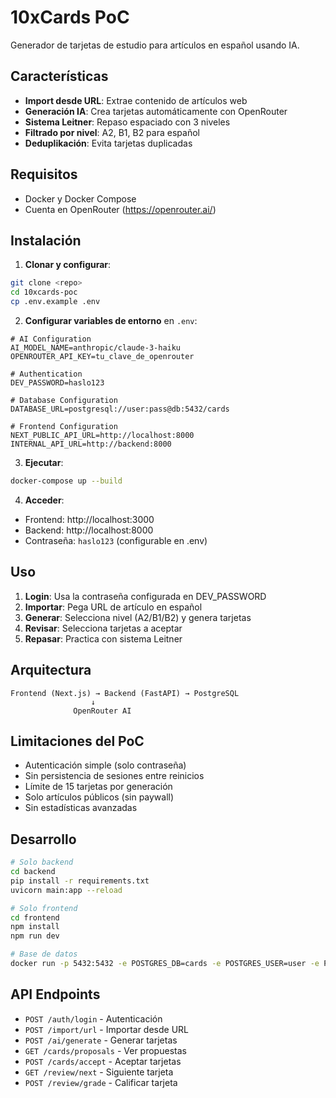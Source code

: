 # 10xCards PoC

Generador de tarjetas de estudio para artículos en español usando IA.

## Características

- **Import desde URL**: Extrae contenido de artículos web
- **Generación IA**: Crea tarjetas automáticamente con OpenRouter
- **Sistema Leitner**: Repaso espaciado con 3 niveles
- **Filtrado por nivel**: A2, B1, B2 para español
- **Deduplikación**: Evita tarjetas duplicadas

## Requisitos

- Docker y Docker Compose
- Cuenta en OpenRouter (https://openrouter.ai/)

## Instalación

1. **Clonar y configurar**:
```bash
git clone <repo>
cd 10xcards-poc
cp .env.example .env
```

2. **Configurar variables de entorno** en `.env`:
```
# AI Configuration
AI_MODEL_NAME=anthropic/claude-3-haiku
OPENROUTER_API_KEY=tu_clave_de_openrouter

# Authentication
DEV_PASSWORD=haslo123

# Database Configuration
DATABASE_URL=postgresql://user:pass@db:5432/cards

# Frontend Configuration
NEXT_PUBLIC_API_URL=http://localhost:8000
INTERNAL_API_URL=http://backend:8000
```

3. **Ejecutar**:
```bash
docker-compose up --build
```

4. **Acceder**:
- Frontend: http://localhost:3000
- Backend: http://localhost:8000
- Contraseña: `haslo123` (configurable en .env)

## Uso

1. **Login**: Usa la contraseña configurada en DEV_PASSWORD
2. **Importar**: Pega URL de artículo en español
3. **Generar**: Selecciona nivel (A2/B1/B2) y genera tarjetas
4. **Revisar**: Selecciona tarjetas a aceptar
5. **Repasar**: Practica con sistema Leitner

## Arquitectura

```
Frontend (Next.js) → Backend (FastAPI) → PostgreSQL
                  ↓
              OpenRouter AI
```

## Limitaciones del PoC

- Autenticación simple (solo contraseña)
- Sin persistencia de sesiones entre reinicios
- Límite de 15 tarjetas por generación
- Solo artículos públicos (sin paywall)
- Sin estadísticas avanzadas

## Desarrollo

```bash
# Solo backend
cd backend
pip install -r requirements.txt
uvicorn main:app --reload

# Solo frontend  
cd frontend
npm install
npm run dev

# Base de datos
docker run -p 5432:5432 -e POSTGRES_DB=cards -e POSTGRES_USER=user -e POSTGRES_PASSWORD=pass postgres:15
```

## API Endpoints

- `POST /auth/login` - Autenticación
- `POST /import/url` - Importar desde URL
- `POST /ai/generate` - Generar tarjetas
- `GET /cards/proposals` - Ver propuestas
- `POST /cards/accept` - Aceptar tarjetas
- `GET /review/next` - Siguiente tarjeta
- `POST /review/grade` - Calificar tarjeta